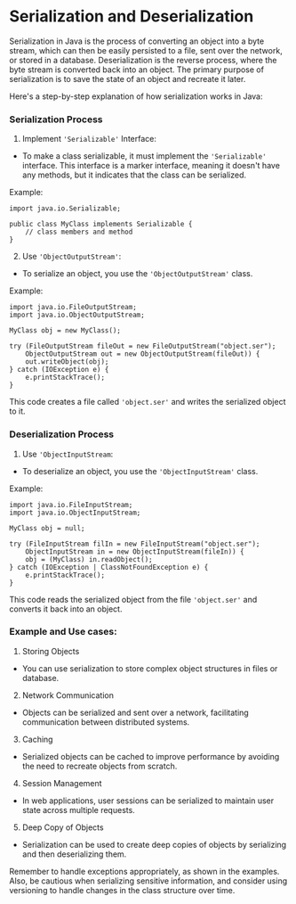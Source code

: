 # Serialization and Deserialization

Serialization in Java is the process of converting an object into a byte stream, which can then
be easily persisted to a file, sent over the network, or stored in a database. Deserialization
is the reverse process, where the byte stream is converted back into an object. The primary
purpose of serialization is to save the state of an object and recreate it later.

Here's a step-by-step explanation of how serialization works in Java:

### Serialization Process

1. Implement `'Serializable'` Interface:
- To make a class serializable, it must implement the `'Serializable'` interface. This interface
is a marker interface, meaning it doesn't have any methods, but it indicates that the class can
be serialized.

Example:
```
import java.io.Serializable;

public class MyClass implements Serializable {
    // class members and method
}
```

2. Use `'ObjectOutputStream'`:
- To serialize an object, you use the `'ObjectOutputStream'` class.

Example:
```
import java.io.FileOutputStream;
import java.io.ObjectOutputStream;

MyClass obj = new MyClass();

try (FileOutputStream fileOut = new FileOutputStream("object.ser");
    ObjectOutputStream out = new ObjectOutputStream(fileOut)) {
    out.writeObject(obj);
} catch (IOException e) {
    e.printStackTrace();
}
```
This code creates a file called `'object.ser'` and writes the serialized object to it.

### Deserialization Process

1. Use `'ObjectInputStream`:
- To deserialize an object, you use the `'ObjectInputStream'` class.

Example:
```
import java.io.FileInputStream;
import java.io.ObjectInputStream;

MyClass obj = null;

try (FileInputStream filIn = new FileInputStream("object.ser");
    ObjectInputStream in = new ObjectInputStream(fileIn)) {
    obj = (MyClass) in.readObject();
} catch (IOException | ClassNotFoundException e) {
    e.printStackTrace();
}
```
This code reads the serialized object from the file `'object.ser'` and converts it back into
an object.

### Example and Use cases:

1. Storing Objects
- You can use serialization to store complex object structures in files or database.

2. Network Communication
- Objects can be serialized and sent over a network, facilitating communication between
distributed systems.

3. Caching
- Serialized objects can be cached to improve performance by avoiding the need to recreate
objects from scratch.

4. Session Management
- In web applications, user sessions can be serialized to maintain user state across multiple
requests.

5. Deep Copy of Objects
- Serialization can be used to create deep copies of objects by serializing and then
deserializing them.

Remember to handle exceptions appropriately, as shown in the examples. Also, be cautious when
serializing sensitive information, and consider using versioning to handle changes in the class
structure over time.
